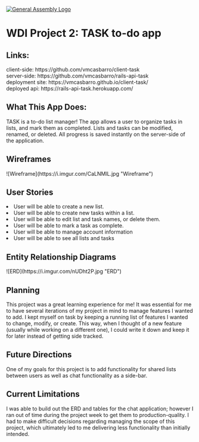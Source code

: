 [![General Assembly Logo](https://camo.githubusercontent.com/1a91b05b8f4d44b5bbfb83abac2b0996d8e26c92/687474703a2f2f692e696d6775722e636f6d2f6b6538555354712e706e67)](https://generalassemb.ly/education/web-development-immersive)

<h1>WDI Project 2: TASK to-do app</h1>

<h2>Links:</h2>
client-side: https://github.com/vmcasbarro/client-task
<br>
server-side: https://github.com/vmcasbarro/rails-api-task
<br>
deployment site: https://vmcasbarro.github.io/client-task/
<br>
deployed api: https://rails-api-task.herokuapp.com/

<h2>What This App Does:</h2>
TASK is a to-do list manager! The app allows a user to organize tasks in lists, and mark them as completed. Lists and tasks can be modified, renamed, or deleted. All progress is saved instantly on the server-side of the application.

<h2>Wireframes</h2>
![Wireframe](https://i.imgur.com/CaLNMlL.jpg "Wireframe")

<h2>User Stories</h2>
<li>User will be able to create a new list.</li>
<li>User will be able to create new tasks within a list.</li>
<li>User will be able to edit list and task names, or delete them.</li>
<li>User will be able to mark a task as complete.</li>
<li>User will be able to manage account information</li>
<li>User will be able to see all lists and tasks</li>

<h2>Entity Relationship Diagrams</h2>
![ERD](https://i.imgur.com/nUDht2P.jpg "ERD")

<h2>Planning</h2>
This project was a great learning experience for me! It was essential for me to have several iterations of my project in mind to manage features I wanted to add. I kept myself on task by keeping a running list of features I wanted to change, modify, or create. This way, when I thought of a new feature (usually while working on a different one), I could write it down and keep it for later instead of getting side tracked.

<h2>Future Directions</h2>
One of my goals for this project is to add functionality for shared lists between users as well as chat functionality as a side-bar.

<h2>Current Limitations</h2>
I was able to build out the ERD and tables for the chat application; however I ran out of time during the project week to get them to production-quality. I had to make difficult decisions regarding managing the scope of this project, which ultimately led to me delivering less functionality than initially intended.
